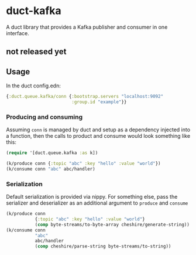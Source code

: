 # duct-kafka

A duct library that provides a Kafka publisher and consumer in one interface. 

## not released yet

## Usage

In the duct config.edn:

```clojure
{:duct.queue.kafka/conn {:bootstrap.servers "localhost:9092"
                         :group.id "example"}}
 ```
 
 
 
### Producing and consuming

Assuming `conn` is managed by duct and setup as a dependency injected into a
function, then the calls to product and consume would look something like this:

```clojure
(require '[duct.queue.kafka :as k])

(k/produce conn {:topic "abc" :key "hello" :value "world"}) 
(k/consume conn "abc" abc/handler)
 ```

### Serialization

Default serialization is provided via nippy. For something else, pass the
serializer and deserializer as an additional argument to `produce` and
`consume`

```clojure
(k/produce conn
           {:topic "abc" :key "hello" :value "world"} 
           (comp byte-streams/to-byte-array cheshire/generate-string)) 
(k/consume conn
           "abc"
           abc/handler
           (comp cheshire/parse-string byte-streams/to-string))
```

